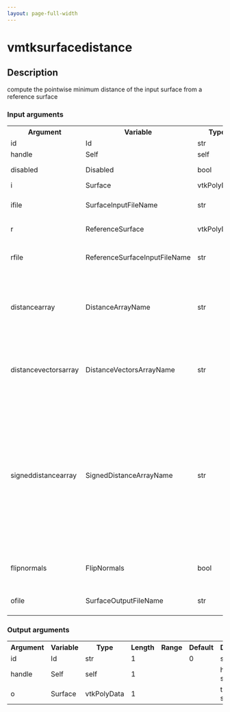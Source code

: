 ```yaml
---
layout: page-full-width
---
```

<h1>vmtksurfacedistance</h1>
<h2>Description</h2>
compute the pointwise minimum distance of the input surface from a reference surface
<h3>Input arguments</h3>
<table class="vmtkscripts">
<tr>
<th>Argument</th><th>Variable</th><th>Type</th><th>Length</th><th>Range</th><th>Default</th><th>Description</th>
</tr>
<tr><td>id</td><td>Id</td><td>str</td><td>1</td><td></td><td>0</td><td>script id</td>
</tr>
<tr><td>handle</td><td>Self</td><td>self</td><td>1</td><td></td><td></td><td>handle to self</td>
</tr>
<tr><td>disabled</td><td>Disabled</td><td>bool</td><td>1</td><td></td><td>0</td><td>disable execution and piping</td>
</tr>
<tr><td>i</td><td>Surface</td><td>vtkPolyData</td><td>1</td><td></td><td></td><td>the input surface</td>
</tr>
<tr><td>ifile</td><td>SurfaceInputFileName</td><td>str</td><td>1</td><td></td><td></td><td>filename for the default Surface reader</td>
</tr>
<tr><td>r</td><td>ReferenceSurface</td><td>vtkPolyData</td><td>1</td><td></td><td></td><td>the reference surface</td>
</tr>
<tr><td>rfile</td><td>ReferenceSurfaceInputFileName</td><td>str</td><td>1</td><td></td><td></td><td>filename for the default ReferenceSurface reader</td>
</tr>
<tr><td>distancearray</td><td>DistanceArrayName</td><td>str</td><td>1</td><td></td><td></td><td>name of the array where the distance of the input surface to the reference surface has to be stored</td>
</tr>
<tr><td>distancevectorsarray</td><td>DistanceVectorsArrayName</td><td>str</td><td>1</td><td></td><td></td><td>name of the array where the distance vectors of the input surface to the reference surface has to be stored</td>
</tr>
<tr><td>signeddistancearray</td><td>SignedDistanceArrayName</td><td>str</td><td>1</td><td></td><td></td><td>name of the array where the signed distance of the input surface to the reference surface is stored; distance is positive if distance vector and normal to the reference surface have negative dot product, i.e. if the input surface is outer with respect to the reference surface</td>
</tr>
<tr><td>flipnormals</td><td>FlipNormals</td><td>bool</td><td>1</td><td></td><td>0</td><td>flip normals to the reference surface after computing them</td>
</tr>
<tr><td>ofile</td><td>SurfaceOutputFileName</td><td>str</td><td>1</td><td></td><td></td><td>filename for the default Surface writer</td>
</tr>
</table>
<h3>Output arguments</h3>
<table class="vmtkscripts">
<tr>
<th>Argument</th><th>Variable</th><th>Type</th><th>Length</th><th>Range</th><th>Default</th><th>Description</th>
</tr>
<tr><td>id</td><td>Id</td><td>str</td><td>1</td><td></td><td>0</td><td>script id</td>
</tr>
<tr><td>handle</td><td>Self</td><td>self</td><td>1</td><td></td><td></td><td>handle to self</td>
</tr>
<tr><td>o</td><td>Surface</td><td>vtkPolyData</td><td>1</td><td></td><td></td><td>the output surface</td>
</tr>
</table>

